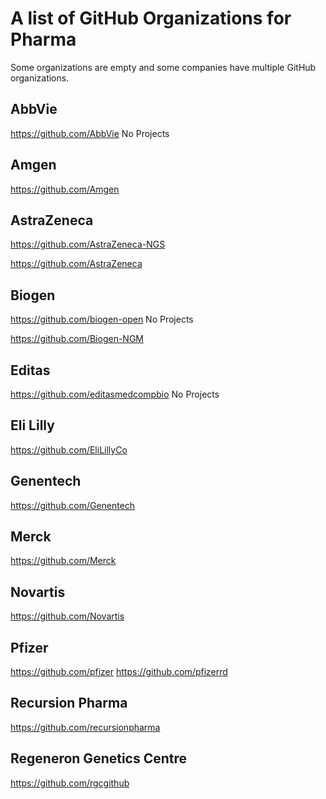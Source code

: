 # A list of GitHub Organizations for Pharma
Some organizations are empty and some companies have multiple GitHub organizations.

## AbbVie
https://github.com/AbbVie No Projects

## Amgen
https://github.com/Amgen

## AstraZeneca
https://github.com/AstraZeneca-NGS

https://github.com/AstraZeneca

## Biogen
https://github.com/biogen-open No Projects

https://github.com/Biogen-NGM

## Editas
https://github.com/editasmedcompbio No Projects

## Eli Lilly
https://github.com/EliLillyCo

## Genentech
https://github.com/Genentech

## Merck
https://github.com/Merck

## Novartis

https://github.com/Novartis

## Pfizer
https://github.com/pfizer
https://github.com/pfizerrd

## Recursion Pharma
https://github.com/recursionpharma

## Regeneron Genetics Centre
https://github.com/rgcgithub
